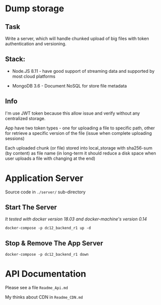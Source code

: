# Dump storage


## Task

 Write a server, which will handle chunked upload of big files with token authentication and versioning.


## Stack: 

* Node.JS 8.11 - have good support of streaming data and supported by most cloud platforms

* MongoDB 3.6 - Document NoSQL for store file metadata


## Info

I'm use JWT token because this allow issue and verify without any centralized storage. 

App have two token types - one for uploading a file to specific path, other for retrieve a specific version of the file (issue when complete uploading sessions) 

Each uploaded chunk (or file) stored into local_storage with sha256-sum (by content) as file name (in long-term it should reduce a disk space when user uploads a file with changing at the end)

# Application Server

Source code in `./server/` sub-directory

## Start The Server

_It tested with docker version 18.03 and docker-machine's version 0.14_

`docker-compose -p dc12_backend_r1 up -d`


## Stop & Remove The App Server

`docker-compose -p dc12_backend_r1 down`


# API Documentation

Please see a file `Readme_Api.md`


My thinks about CDN in `Readme_CDN.md`
